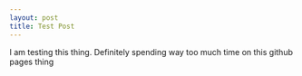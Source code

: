 ```yaml
---
layout: post
title: Test Post
---
```


I am testing this thing. Definitely spending way too much time on this github
pages thing
